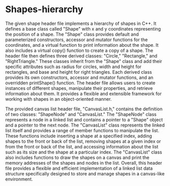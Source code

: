 # Shapes-hierarchy
The given shape header file implements a hierarchy of shapes in C++. It defines a base class called "Shape" with x and y coordinates representing the position of a shape. The "Shape" class provides default and parameterized constructors, accessor and mutator functions for the coordinates, and a virtual function to print information about the shape. It also includes a virtual copy() function to create a copy of a shape. The header file then defines three derived classes: "Circle," "Rectangle," and "RightTriangle." These classes inherit from the "Shape" class and add their specific attributes such as radius for circles, width and height for rectangles, and base and height for right triangles. Each derived class provides its own constructors, accessor and mutator functions, and an overridden printShape() function. The header file allows users to create instances of different shapes, manipulate their properties, and retrieve information about them. It provides a flexible and extensible framework for working with shapes in an object-oriented manner.

The provided canvas list header file, "CanvasList.h," contains the definition of two classes: "ShapeNode" and "CanvasList." The "ShapeNode" class represents a node in a linked list and contains a pointer to a "Shape" object and a pointer to the next node. The "CanvasList" class represents the linked list itself and provides a range of member functions to manipulate the list. These functions include inserting a shape at a specified index, adding shapes to the front or back of the list, removing shapes at a given index or from the front or back of the list, and accessing information about the list such as its size and the shape at a particular index. The "CanvasList" class also includes functions to draw the shapes on a canvas and print the memory addresses of the shapes and nodes in the list. Overall, this header file provides a flexible and efficient implementation of a linked list data structure specifically designed to store and manage shapes in a canvas-like environment.
